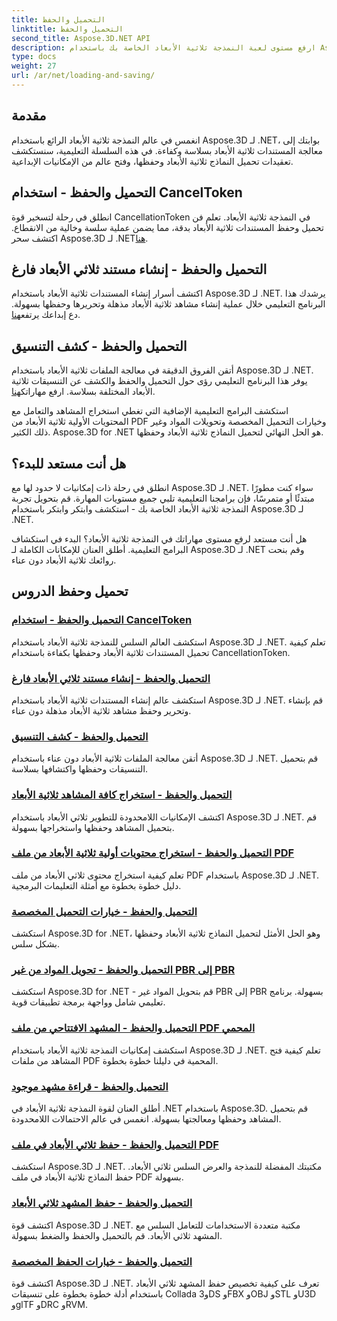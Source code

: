 ```yaml
---
title: التحميل والحفظ
linktitle: التحميل والحفظ
second_title: Aspose.3D.NET API
description: ارفع مستوى لعبة النمذجة ثلاثية الأبعاد الخاصة بك باستخدام Aspose.3D لـ .NET! إتقان تقنيات التحميل والحفظ الفعالة باستخدام CancellationToken. اكتشف الآن!
type: docs
weight: 27
url: /ar/net/loading-and-saving/
---
```

## مقدمة

انغمس في عالم النمذجة ثلاثية الأبعاد الرائع باستخدام Aspose.3D لـ .NET، بوابتك إلى معالجة المستندات ثلاثية الأبعاد بسلاسة وكفاءة. في هذه السلسلة التعليمية، سنستكشف تعقيدات تحميل النماذج ثلاثية الأبعاد وحفظها، وفتح عالم من الإمكانيات الإبداعية.

## التحميل والحفظ - استخدام CancelToken

انطلق في رحلة لتسخير قوة CancellationToken في النمذجة ثلاثية الأبعاد. تعلم فن تحميل وحفظ المستندات ثلاثية الأبعاد بدقة، مما يضمن عملية سلسة وخالية من الانقطاع. اكتشف سحر Aspose.3D لـ .NET[هنا](./cancellation-token/).

## التحميل والحفظ - إنشاء مستند ثلاثي الأبعاد فارغ

 اكتشف أسرار إنشاء المستندات ثلاثية الأبعاد باستخدام Aspose.3D لـ .NET. يرشدك هذا البرنامج التعليمي خلال عملية إنشاء مشاهد ثلاثية الأبعاد مذهلة وتحريرها وحفظها بسهولة. دع إبداعك يرتفع[هنا](./create-empty-3d-document/).

## التحميل والحفظ - كشف التنسيق

 أتقن الفروق الدقيقة في معالجة الملفات ثلاثية الأبعاد باستخدام Aspose.3D لـ .NET. يوفر هذا البرنامج التعليمي رؤى حول التحميل والحفظ والكشف عن التنسيقات ثلاثية الأبعاد المختلفة بسلاسة. ارفع مهاراتك[هنا](./detect-format/).

استكشف البرامج التعليمية الإضافية التي تغطي استخراج المشاهد والتعامل مع المحتويات الأولية ثلاثية الأبعاد من PDF وخيارات التحميل المخصصة وتحويلات المواد وغير ذلك الكثير. Aspose.3D for .NET هو الحل النهائي لتحميل النماذج ثلاثية الأبعاد وحفظها.

## هل أنت مستعد للبدء؟

انطلق في رحلة ذات إمكانيات لا حدود لها مع Aspose.3D لـ .NET. سواء كنت مطورًا مبتدئًا أو متمرسًا، فإن برامجنا التعليمية تلبي جميع مستويات المهارة. قم بتحويل تجربة النمذجة ثلاثية الأبعاد الخاصة بك - استكشف وابتكر وابتكر باستخدام Aspose.3D لـ .NET.

هل أنت مستعد لرفع مستوى مهاراتك في النمذجة ثلاثية الأبعاد؟ البدء في استكشاف البرامج التعليمية. أطلق العنان للإمكانات الكاملة لـ Aspose.3D لـ .NET وقم بنحت روائعك ثلاثية الأبعاد دون عناء.
## تحميل وحفظ الدروس
### [التحميل والحفظ - استخدام CancelToken](./cancellation-token/)
استكشف العالم السلس للنمذجة ثلاثية الأبعاد باستخدام Aspose.3D لـ .NET. تعلم كيفية تحميل المستندات ثلاثية الأبعاد وحفظها بكفاءة باستخدام CancellationToken.
### [التحميل والحفظ - إنشاء مستند ثلاثي الأبعاد فارغ](./create-empty-3d-document/)
استكشف عالم إنشاء المستندات ثلاثية الأبعاد باستخدام Aspose.3D لـ .NET. قم بإنشاء وتحرير وحفظ مشاهد ثلاثية الأبعاد مذهلة دون عناء.
### [التحميل والحفظ - كشف التنسيق](./detect-format/)
أتقن معالجة الملفات ثلاثية الأبعاد دون عناء باستخدام Aspose.3D لـ .NET. قم بتحميل التنسيقات وحفظها واكتشافها بسلاسة.
### [التحميل والحفظ - استخراج كافة المشاهد ثلاثية الأبعاد](./extract-all-3d-scenes/)
اكتشف الإمكانيات اللامحدودة للتطوير ثلاثي الأبعاد باستخدام Aspose.3D لـ .NET. قم بتحميل المشاهد وحفظها واستخراجها بسهولة.
### [التحميل والحفظ - استخراج محتويات أولية ثلاثية الأبعاد من ملف PDF](./extract-raw-3d-contents-pdf/)
تعلم كيفية استخراج محتوى ثلاثي الأبعاد من ملف PDF باستخدام Aspose.3D لـ .NET. دليل خطوة بخطوة مع أمثلة التعليمات البرمجية.
### [التحميل والحفظ - خيارات التحميل المخصصة](./custom-load-options/)
استكشف Aspose.3D for .NET، وهو الحل الأمثل لتحميل النماذج ثلاثية الأبعاد وحفظها بشكل سلس.
### [التحميل والحفظ - تحويل المواد من غير PBR إلى PBR](./non-pbr-to-pbr-material-conversion/)
استكشف Aspose.3D for .NET - قم بتحويل المواد غير PBR إلى PBR بسهولة. برنامج تعليمي شامل وواجهة برمجة تطبيقات قوية.
### [التحميل والحفظ - المشهد الافتتاحي من ملف PDF المحمي](./open-scene-protected-pdf/)
استكشف إمكانيات النمذجة ثلاثية الأبعاد باستخدام Aspose.3D لـ .NET. تعلم كيفية فتح المشاهد من ملفات PDF المحمية في دليلنا خطوة بخطوة.
### [التحميل والحفظ - قراءة مشهد موجود](./read-existing-scene/)
أطلق العنان لقوة النمذجة ثلاثية الأبعاد في .NET باستخدام Aspose.3D. قم بتحميل المشاهد وحفظها ومعالجتها بسهولة. انغمس في عالم الاحتمالات اللامحدودة.
### [التحميل والحفظ - حفظ ثلاثي الأبعاد في ملف PDF](./save-3d-in-pdf/)
استكشف Aspose.3D لـ .NET. مكتبتك المفضلة للنمذجة والعرض السلس ثلاثي الأبعاد. حفظ النماذج ثلاثية الأبعاد في ملف PDF بسهولة.
### [التحميل والحفظ - حفظ المشهد ثلاثي الأبعاد](./save-3d-scene/)
 اكتشف قوة Aspose.3D لـ .NET. مكتبة متعددة الاستخدامات للتعامل السلس مع المشهد ثلاثي الأبعاد. قم بالتحميل والحفظ والضغط بسهولة.
### [التحميل والحفظ - خيارات الحفظ المخصصة](./custom-save-options/)
اكتشف قوة Aspose.3D لـ .NET. تعرف على كيفية تخصيص حفظ المشهد ثلاثي الأبعاد باستخدام أدلة خطوة بخطوة على تنسيقات Collada و3DS وFBX وOBJ وSTL وU3D وglTF وDRC وRVM.